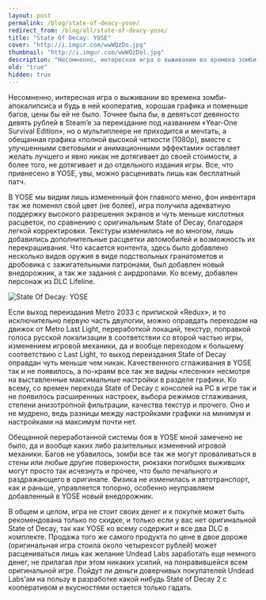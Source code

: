 ```yaml
---
layout: post
permalink: /blog/state-of-deacy-yose/
redirect_from: /blog/all/state-of-deacy-yose/
title: "State Of Decay: YOSE"
cover: "http://i.imgur.com/wwWQzDo.jpg"
thumbnail: "http://i.imgur.com/wwWQzDol.jpg"
description: "Несомненно, интересная игра о выживании во времена зомби-апокалипсиса и будь в ней кооператив, хорошая графика и поменьше багов, цены бы ей не было. Точнее была бы, в девятьсот девяносто девять рублей в Steam’e за переиздание под названием «Year-One Survival Edition», но о мультиплеере не приходится и мечтать, а обещанная графика «полной высокой четкости (1080p), вместе с улучшенными световыми и анимационными эффектами» оставляет желать лучшего и явно никак не дотягивает до своей стоимости, а более того, не дотягивает и до отдельного издания игры. Все, что привнесено в YOSE, увы, можно расценивать лишь как бесплатный патч."
old: "true"
hidden: true
---
```


Несомненно, интересная игра о выживании во времена зомби-апокалипсиса и будь в ней кооператив, хорошая графика и поменьше багов, цены бы ей не было. Точнее была бы, в девятьсот девяносто девять рублей в Steam’e за переиздание под названием «Year-One Survival Edition», но о мультиплеере не приходится и мечтать, а обещанная графика «полной высокой четкости (1080p), вместе с улучшенными световыми и анимационными эффектами» оставляет желать лучшего и явно никак не дотягивает до своей стоимости, а более того, не дотягивает и до отдельного издания игры. Все, что привнесено в YOSE, увы, можно расценивать лишь как бесплатный патч.

В YOSE мы видим лишь измененный фон главного меню, фон инвентаря так же поменял свой цвет (не более), игра получила адекватную поддержку высокого разрешения экранов и чуть меньше кислотных расцветок, по сравнению с оригинальным State of Decay, благодаря легкой корректировки. Текстуры изменились не во многом, лишь добавились дополнительные расцветки автомобилей и возможность их перекрашивания. Что касается контента, здесь было добавлено несколько видов оружия в виде подствольных гранатометов и дробовика с зажигательными патронами, был добавлен новый внедорожник, а так же задания с аирдропами. Ко всему, добавлен персонаж из DLC Lifeline.

![State Of Decay: YOSE](http://i.imgur.com/xLQLXPM.png)

Если выход переиздания Metro 2033 с припиской «Redux», и то исключительно первую часть двулогии, можно оправдать переходом на движок от Metro Last Light, переработкой локаций, текстур, поправкой голоса русской локализации в соответствии со второй частью игры, изменением игровой механики, да и вообще переходом к большему соответствию с Last Light, то выход переиздания State of Decay оправдан чуть меньше чем никак. Качественного сглаживания в YOSE так и не появилось, а по-краям все так же видны «лесенки» несмотря на выставленные максимальные настройки в разделе графики. Ко всему, со времен перехода State of Decay с консолей на PC в игре так и не появилось расширенных настроек, выбора режимов сглаживания, степени анизотропной фильтрации, качества текстур и прочего. Оно и не мудрено, ведь разницы между настройками графики на минимум и настройками на максимум почти нет.

Обещанной переработанной системы боя в YOSE мной замечено не было, да и вообще каких либо разительных изменений игровой механики. Багов не убавилось, зомби все так же могут проваливаться в стены или любые другие поверхности, рюкзаки погибших выживших могут просто так исчезнуть и прочее, что было печального и раздражающего в оригинале. Физика не изменилась и автотранспорт, как и раньше, управляется топорно, особенно неуправляем добавленный в YOSE новый внедорожник.

В общем и целом, игра не стоит своих денег и к покупке может быть рекомендована только по скидке, и только если у вас нет оригинальной State of Decay, так как YOSE ко всему содержит и все два DLС в комплекте. Продажа того же самого продукта по цене в двое дороже (оригинальная игра стоила около четырехсот рублей) может расцениваться лишь как желание Undead Labs заработать еще немного денег, не прилагая при этом никаких усилий, на понравившейся всем оригинальной игре. Пойдут ли деньги доверчивых покупателей Undead Labs’ам на пользу в разработке какой нибудь State of Decay 2 с кооперативом и вкусностями остается только гадать.